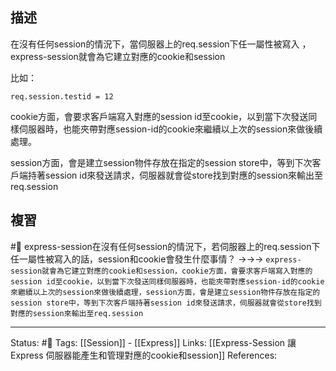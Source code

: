 ## 描述

在沒有任何session的情況下，當伺服器上的req.session下任一屬性被寫入 ，express-session就會為它建立對應的cookie和session

比如：
```
req.session.testid = 12
```

cookie方面，會要求客戶端寫入對應的session id至cookie，以到當下次發送同樣伺服器時，也能夾帶對應session-id的cookie來繼續以上次的session來做後續處理。

session方面，會是建立session物件存放在指定的session store中，等到下次客戶端持著session id來發送請求，伺服器就會從store找到對應的session來輸出至req.session


## 複習

#🧠 express-session在沒有任何session的情況下，若伺服器上的req.session下任一屬性被寫入的話，session和cookie會發生什麼事情？ ->->-> `express-session就會為它建立對應的cookie和session，cookie方面，會要求客戶端寫入對應的session id至cookie，以到當下次發送同樣伺服器時，也能夾帶對應session-id的cookie來繼續以上次的session來做後續處理，session方面，會是建立session物件存放在指定的session store中，等到下次客戶端持著session id來發送請求，伺服器就會從store找到對應的session來輸出至req.session`


---
Status: #🌱 
Tags:
[[Session]] - [[Express]]
Links:
[[Express-Session 讓Express 伺服器能產生和管理對應的cookie和session]]
References: